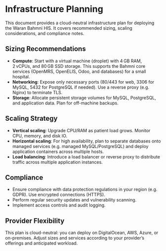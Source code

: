 # Infrastructure Planning

This document provides a cloud-neutral infrastructure plan for deploying the Waran Bahmni HIS. It covers recommended sizing, scaling considerations, and compliance notes.

## Sizing Recommendations
- **Compute**: Start with a virtual machine (droplet) with 4 GB RAM, 2 vCPUs, and 80 GB SSD storage. This supports the Bahmni core services (OpenMRS, OpenELIS, Odoo, and databases) for a small hospital.
- **Networking**: Expose only necessary ports (80/443 for web, 3306 for MySQL, 5432 for PostgreSQL if needed). Use a reverse proxy (e.g. Nginx) to terminate TLS.
- **Storage**: Allocate persistent storage volumes for MySQL, PostgreSQL, and application data. Plan for off-machine backups.

## Scaling Strategy
- **Vertical scaling**: Upgrade CPU/RAM as patient load grows. Monitor CPU, memory, and disk IO.
- **Horizontal scaling**: For high availability, plan to separate databases onto managed services (e.g. managed MySQL/PostgreSQL) and deploy application containers across multiple hosts.
- **Load balancing**: Introduce a load balancer or reverse proxy to distribute traffic across multiple application instances.

## Compliance
- Ensure compliance with data protection regulations in your region (e.g. GDPR). Use encrypted connections (HTTPS).
- Perform regular security updates and vulnerability scanning.
- Implement access controls and audit logging.

## Provider Flexibility
This plan is cloud-neutral: you can deploy on DigitalOcean, AWS, Azure, or on-premises. Adjust sizes and services according to your provider’s offerings and anticipated workload.
